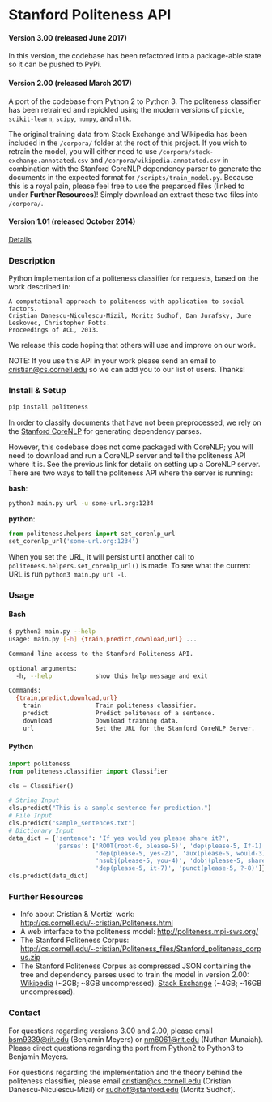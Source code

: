 Stanford Politeness API
=======================

#### Version 3.00 (released June 2017)

In this version, the codebase has been refactored into a package-able state so it can be pushed to PyPi.

#### Version 2.00 (released March 2017)

A port of the codebase from Python 2 to Python 3. The politeness classifier has been retrained and repickled using the modern versions of `pickle`, `scikit-learn`, `scipy`, `numpy`, and `nltk`.

The original training data from Stack Exchange and Wikipedia has been included in the `/corpora/` folder at the root of this project. If you wish to retrain the model, you will either need to use `/corpora/stack-exchange.annotated.csv` and `/corpora/wikipedia.annotated.csv` in combination with the Stanford CoreNLP dependency parser to generate the documents in the expected format for `/scripts/train_model.py`. Because this is a royal pain, please feel free to use the preparsed files (linked to under <b>Further Resources</b>)! Simply download an extract these two files into `/corpora/`.

#### Version 1.01 (released October 2014)

[Details](https://github.com/sudhof/politeness/tree/89506585fbd70afa265c773a68b71cf3e3fd0a64)


### Description

Python implementation of a politeness classifier for requests, based on the work described in:

	A computational approach to politeness with application to social factors.
	Cristian Danescu-Niculescu-Mizil, Moritz Sudhof, Dan Jurafsky, Jure Leskovec, Christopher Potts.
	Proceedings of ACL, 2013.

We release this code hoping that others will use and improve on our work.

NOTE: If you use this API in your work please send an email to cristian@cs.cornell.edu so we can add you to our list of users.  Thanks!

### Install & Setup

``` bash
pip install politeness
```

In order to classify documents that have not been preprocessed, we rely on the [Stanford CoreNLP](https://stanfordnlp.github.io/CoreNLP/) for generating dependency parses.

However, this codebase does not come packaged with CoreNLP; you will need to download and run a CoreNLP server and tell the politeness API where it is. See the previous link for details on setting up a CoreNLP server. There are two ways to tell the politeness API where the server is running:

**bash**:

``` bash
python3 main.py url -u some-url.org:1234
```

**python**:

``` python
from politeness.helpers import set_corenlp_url
set_corenlp_url('some-url.org:1234')
```

When you set the URL, it will persist until another call to `politeness.helpers.set_corenlp_url()` is made. To see what the current URL is run `python3 main.py url -l`.

### Usage

#### Bash

``` bash
$ python3 main.py --help
usage: main.py [-h] {train,predict,download,url} ...

Command line access to the Stanford Politeness API.

optional arguments:
  -h, --help            show this help message and exit

Commands:
  {train,predict,download,url}
    train               Train politeness classifier.
    predict             Predict politeness of a sentence.
    download            Download training data.
    url                 Set the URL for the Stanford CoreNLP Server.
```

#### Python

``` python
import politeness
from politeness.classifier import Classifier

cls = Classifier()

# String Input
cls.predict("This is a sample sentence for prediction.")
# File Input
cls.predict("sample_sentences.txt")
# Dictionary Input
data_dict = {'sentence': 'If yes would you please share it?',
             'parses': ['ROOT(root-0, please-5)', 'dep(please-5, If-1)',
                        'dep(please-5, yes-2)', 'aux(please-5, would-3)',
                        'nsubj(please-5, you-4)', 'dobj(please-5, share-6)',
                        'dep(please-5, it-7)', 'punct(please-5, ?-8)']}
cls.predict(data_dict)
```

### Further Resources

* Info about Cristian & Mortiz' work: http://cs.cornell.edu/~cristian/Politeness.html
* A web interface to the politeness model: http://politeness.mpi-sws.org/
* The Stanford Politeness Corpus: http://cs.cornell.edu/~cristian/Politeness_files/Stanford_politeness_corpus.zip
* The Stanford Politeness Corpus as compressed JSON containing the tree and dependency parses used to train the model in version 2.00: [Wikipedia](http://people.rc.rit.edu/~bsm9339/corpora/stanford_politeness/wikipedia.parsed.json) (~2GB; ~8GB uncompressed). [Stack Exchange](http://people.rc.rit.edu/~bsm9339/corpora/stanford_politeness/stack-exchange.parsed.json) (~4GB; ~16GB uncompressed).

### Contact

For questions regarding versions 3.00 and 2.00, please email bsm9339@rit.edu (Benjamin Meyers) or nm6061@rit.edu (Nuthan Munaiah). Please direct questions regarding the port from Python2 to Python3 to Benjamin Meyers.

For questions regarding the implementation and the theory behind the politeness classifier, please email cristian@cs.cornell.edu (Cristian Danescu-Niculescu-Mizil) or sudhof@stanford.edu (Moritz Sudhof).
